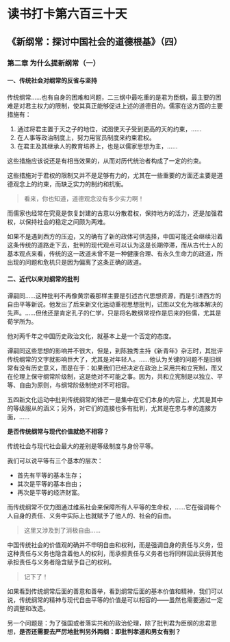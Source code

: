 # 读书打卡第六百三十天
## 《新纲常：探讨中国社会的道德根基》（四）
### 第二章 为什么提新纲常（一）

#### 一、传统社会对纲常的反省与坚持

传统纲常……也有自身的困难和问题，二三纲中最吃重的是君为臣纲，最主要的困难是对君主权力的限制，使其真正能够促进上述的道德目的。儒家在这方面的主要措施有：
1. 通过将君主置于天之子的地位，试图使天子受到更高的天的约束，……
2. 在人事等政治制度上，努力用官员制度来约束君权。
3. 在君主及其继承人的教育培养上，也是以儒家思想为主，……

这些措施应该说还是有相当效果的，从而对历代统治者构成了一定的约束。

这些措施对于君权的限制又并不是足够有力的，尤其在一些重要的方面还主要是道德观念上的约束，而缺乏实力的制约和抗衡。
> 看来，你也知道，道德观念没有多少实力啊！

而儒家也经常在究竟是恢复封建的古意以分散君权，保持地方的活力，还是加强君权，以保持社会的稳定之间颇为两难。

如果不是遇到西方的压迫，又的确有了新的政体可供选择，中国可能还会继续沿着这条传统的道路走下去，批判的现代观点可以认为这是长期停滞，而从古代士人的基本观点来看，传统的这一政道未曾不是一种健康合理、有永久生命力的政道，所出现的问题和危机只是因为偏离了这条正确的政道。

#### 二、近代以来对纲常的批判

谭嗣同……这种批判不再像黄宗羲那样主要是引述古代思想资源，而是引进西方的自由平等新说。他发出了后来新文化运动重视思想批判，试图以文化为根本解决的先声。……但他还是肯定孔子的仁学，只是将名教纲常视作是后来的俗儒，尤其是荀学所为。

他对两千年之中国历史政治文化，就基本上是一个否定的态度。

谭嗣同这些思想的影响并不很大，但是，到陈独秀主持《新青年》杂志时，其批评传统纲常的文字就影响巨大了，尤其是对年轻人。……他认为关键的问题不是旧纲常有没有历史意义，而是在于：如果我们已经决定在政治上采用共和立宪制，而又在伦理上保守纲常阶级制，这是绝对不可能之事。因为，共和立宪制是以独立、平等、自由为原则，与纲常阶级制绝对不可相容。

五四新文化运动中批判传统纲常的锋芒一是集中在它们本身的内容上，尤其是其中的等级服从的涵义；另外，对它们的连接也多有批判，尤其是在忠与孝的连接方面，……

**是否传统纲常与现代价值就绝不相容？**

传统社会与现代社会最大的差别是等级制度与身份平等。

我们可以说平等有三个基本的层次：
* 首先有平等的基本生存；
* 其次是平等的基本自由；
* 再次是平等的经济财富。

而传统纲常不仅力图通过维系社会来保障所有人平等的生命权，……它在强调每个人自身的责任、义务中实际上也就赋予了他人的、社会的自由。
> 这里又涉及到了消极自由……

中国传统社会的价值观的确并不申明自由和权利，而是强调自身的责任与义务，但这种责任与义务也隐含着他人的权利，而承担责任与义务者也将同样因此获得其他承担责任与义务者隐含赋予自己的权利。
> 记下了！

如果看到传统纲常后面的善意和善举，看到纲常后面的基本价值和精神，我们可以说，传统纲常的精神与现代自由平等的价值是可以相容的——虽然也需要通过一定的调整和改造。

另一个问题是：为了强国或者落实共和的政治伦理，除了批判君为臣纲的忠君思想，**是否还需要去严厉地批判另外两纲：即批判孝道和男女有别？**

